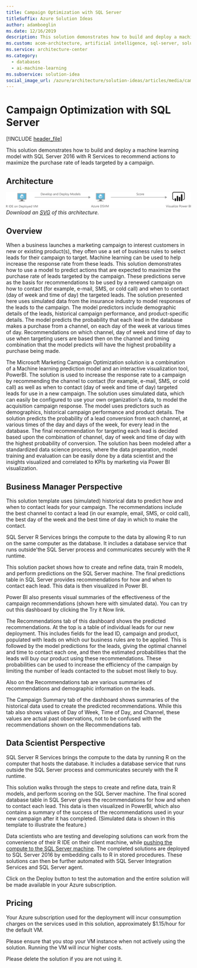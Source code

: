 ```yaml
---
title: Campaign Optimization with SQL Server
titleSuffix: Azure Solution Ideas
author: adamboeglin
ms.date: 12/16/2019
description: This solution demonstrates how to build and deploy a machine learning model with SQL Server 2016 with R Services to recommend actions to maximize the purchase rate of leads targeted by a campaign.
ms.custom: acom-architecture, artificial intelligence, sql-server, solution architectures, Azure, ai gallery, 'https://azure.microsoft.com/solutions/architecture/campaign-optimization-with-sql-server/'
ms.service: architecture-center
ms.category:
  - databases
  - ai-machine-learning
ms.subservice: solution-idea
social_image_url: /azure/architecture/solution-ideas/articles/media/campaign-optimization-with-sql-server.png
---
```


# Campaign Optimization with SQL Server

[!INCLUDE [header_file](../header.md)]

This solution demonstrates how to build and deploy a machine learning model with SQL Server 2016 with R Services to recommend actions to maximize the purchase rate of leads targeted by a campaign.

## Architecture

![Architecture Diagram](../media/campaign-optimization-with-sql-server.png)
*Download an [SVG](../media/campaign-optimization-with-sql-server.svg) of this architecture.*

## Overview

When a business launches a marketing campaign to interest customers in new or existing product(s), they often use a set of business rules to select leads for their campaign to target. Machine learning can be used to help increase the response rate from these leads. This solution demonstrates how to use a model to predict actions that are expected to maximize the purchase rate of leads targeted by the campaign. These predictions serve as the basis for recommendations to be used by a renewed campaign on how to contact (for example, e-mail, SMS, or cold call) and when to contact (day of week and time of day) the targeted leads. The solution presented here uses simulated data from the insurance industry to model responses of the leads to the campaign. The model predictors include demographic details of the leads, historical campaign performance, and product-specific details. The model predicts the probability that each lead in the database makes a purchase from a channel, on each day of the week at various times of day. Recommendations on which channel, day of week and time of day to use when targeting users are based then on the channel and timing combination that the model predicts will have the highest probability a purchase being made.

The Microsoft Marketing Campaign Optimization solution is a combination of a Machine learning prediction model and an interactive visualization tool, PowerBI. The solution is used to increase the response rate to a campaign by recommending the channel to contact (for example, e-mail, SMS, or cold call) as well as when to contact (day of week and time of day) targeted leads for use in a new campaign. The solution uses simulated data, which can easily be configured to use your own organization's data, to model the acquisition campaign response. The model uses predictors such as demographics, historical campaign performance and product details. The solution predicts the probability of a lead conversion from each channel, at various times of the day and days of the week, for every lead in the database. The final recommendation for targeting each lead is decided based upon the combination of channel, day of week and time of day with the highest probability of conversion. The solution has been modeled after a standardized data science process, where the data preparation, model training and evaluation can be easily done by a data scientist and the insights visualized and correlated to KPIs by marketing via Power BI visualization.

## Business Manager Perspective

This solution template uses (simulated) historical data to predict how and when to contact leads for your campaign. The recommendations include the best channel to contact a lead (in our example, email, SMS, or cold call), the best day of the week and the best time of day in which to make the contact.

SQL Server R Services brings the compute to the data by allowing R to run on the same computer as the database. It includes a database service that runs outside'the SQL Server process and communicates securely with the R runtime.

This solution packet shows how to create and refine data, train R models, and perform predictions on the SQL Server machine. The final predictions table in SQL Server provides recommendations for how and when to contact each lead. This data is then visualized in Power BI.

Power BI also presents visual summaries of the effectiveness of the campaign recommendations (shown here with simulated data). You can try out this dashboard by clicking the Try it Now link.

The Recommendations tab of this dashboard shows the predicted recommendations. At the top is a table of individual leads for our new deployment. This includes fields for the lead ID, campaign and product, populated with leads on which our business rules are to be applied. This is followed by the model predictions for the leads, giving the optimal channel and time to contact each one, and then the estimated probabilities that the leads will buy our product using these recommendations. These probabilities can be used to increase the efficiency of the campaign by limiting the number of leads contacted to the subset most likely to buy.

Also on the Recommendations tab are various summaries of recommendations and demographic information on the leads.

The Campaign Summary tab of the dashboard shows summaries of the historical data used to create the predicted recommendations. While this tab also shows values of Day of Week, Time of Day, and Channel, these values are actual past observations, not to be confused with the recommendations shown on the Recommendations tab.

## Data Scientist Perspective

SQL Server R Services brings the compute to the data by running R on the computer that hosts the database. It includes a database service that runs outside the SQL Server process and communicates securely with the R runtime.

This solution walks through the steps to create and refine data, train R models, and perform scoring on the SQL Server machine. The final scored database table in SQL Server gives the recommendations for how and when to contact each lead. This data is then visualized in PowerBI, which also contains a summary of the success of the recommendations used in your new campaign after it has completed. (Simulated data is shown in this template to illustrate the feature.)

Data scientists who are testing and developing solutions can work from the convenience of their R IDE on their client machine, while [pushing the compute to the SQL Server machine](https://docs.microsoft.com/sql/advanced-analytics/r/getting-started-with-sql-server-r-services). The completed solutions are deployed to SQL Server 2016 by embedding calls to R in stored procedures. These solutions can then be further automated with SQL Server Integration Services and SQL Server agent.

Click on the Deploy button to test the automation and the entire solution will be made available in your Azure subscription.

## Pricing

Your Azure subscription used for the deployment will incur consumption charges on the services used in this solution, approximately $1.15/hour for the default VM.

Please ensure that you stop your VM instance when not actively using the solution. Running the VM will incur higher costs.

Please delete the solution if you are not using it.
